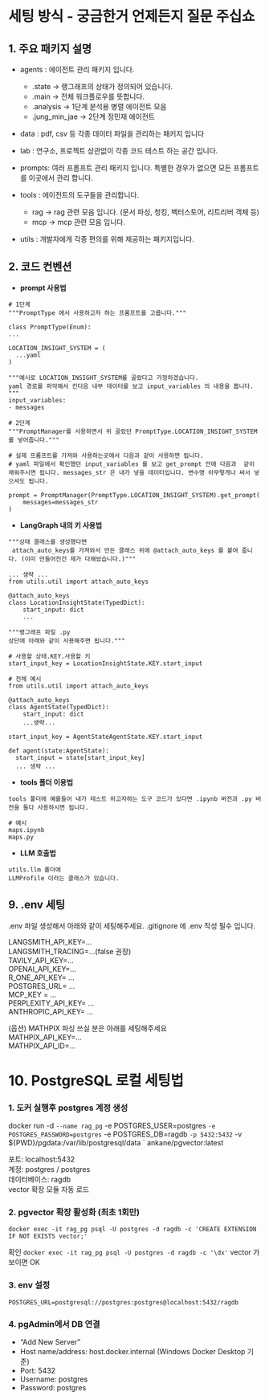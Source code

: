 # 세팅 방식 - 궁금한거 언제든지 질문 주십쇼

## 1. 주요 패키지 설명

- agents : 에이전트 관리 패키지 입니다.
  - .state -> 랭그래프의 상태가 정의되어 있습니다.
  - .main -> 전체 워크플로우를 뜻합니다.
  - .analysis -> 1단계 분석용 병렬 에이전트 모음
  - .jung_min_jae -> 2단계 정민재 에이전트 

- data : pdf, csv 등 각종 데이터 파일을 관리하는 패키지 입니다
- lab : 연구소, 프로젝트 상관없이 각종 코드 테스트 하는 공간 입니다. 
- prompts: 여러 프롬프트 관리 패키지 입니다. 특별한 경우가 없으면 모든 프롬프트를 이곳에서 관리 합니다.
- tools : 에이전트의 도구들을 관리합니다.
  - rag -> rag 관련 모음 입니다. (문서 파싱, 청킹, 벡터스토어, 리트리버 객체 등)
  - mcp -> mcp 관련 모음 입니다. 

- utils : 개발자에게 각종 편의를 위해 제공하는 패키지입니다.

## 2. 코드 컨벤션
- **prompt 사용법**
```
# 1단계
"""PromptType 에서 사용하고자 하는 프롬프트를 고릅니다."""

class PromptType(Enum):
...

LOCATION_INSIGHT_SYSTEM = (
  ...yaml 
)

"""예시로 LOCATION_INSIGHT_SYSTEM를 골랐다고 가정하겠습니다.
yaml 경로를 파악해서 킨다음 내부 데이터를 보고 input_variables 의 내용을 봅니다.
"""
input_variables:
- messages 

```


```
# 2단계
"""PromptManager를 사용하면서 위 골랐던 PromptType.LOCATION_INSIGHT_SYSTEM 를 넣어줍니다."""

# 실제 프롬프트를 가져와 사용하는곳에서 다음과 같이 사용하면 됩니다. 
# yaml 파일에서 확인했던 input_variables 를 보고 get_prompt 안에 다음과  같이 채워주시면 됩니다. messages_str 은 내가 넣을 데이터입니다. 변수명 아무렇게나 써서 넣으셔도 됩니다.

prompt = PromptManager(PromptType.LOCATION_INSIGHT_SYSTEM).get_prompt(
    messages=messages_str
)

```

- **LangGraph 내의 키 사용법**
```
"""상태 클래스를 생성했다면 
 attach_auto_keys를 가져와서 만든 클래스 위에 @attach_auto_keys 를 붙여 줍니다. (이미 만들어진건 제가 다해놨습니다.)"""

... 생략 ...
from utils.util import attach_auto_keys

@attach_auto_keys
class LocationInsightState(TypedDict):
    start_input: dict
    ...
```

```
"""랭그래프 파일 .py 
상단에 아래와 같이 사용해주면 됩니다."""

# 사용할 상태.KEY.사용할 키 
start_input_key = LocationInsightState.KEY.start_input
```

```
# 전체 예시
from utils.util import attach_auto_keys

@attach_auto_keys
class AgentState(TypedDict):
    start_input: dict
    ...생략...

start_input_key = AgentStateAgentState.KEY.start_input

def agent(state:AgentState):
  start_input = state[start_input_key]
  ... 생략 ...
```

- **tools 폴더 이용법**


```tools 폴더에 예를들어 내가 테스트 하고자하는 도구 코드가 있다면 .ipynb 버전과 .py 버전을 둘다 사용하시면 됩니다.```

```
# 예시 
maps.ipynb
maps.py 
```


- **LLM 호출법**
```
utils.llm 폴더에 
LLMProfile 이라는 클래스가 있습니다.

```


## 9. .env 세팅
.env 파일 생성해서 아래와 같이 세팅해주세요. 
.gitignore 에 .env 작성 필수 입니다. 

LANGSMITH_API_KEY=...   
LANGSMITH_TRACING=...(false 권장)   
TAVILY_API_KEY=...   
OPENAI_API_KEY=...   
R_ONE_API_KEY= ...   
POSTGRES_URL= ...   
MCP_KEY = ...   
PERPLEXITY_API_KEY= ...   
ANTHROPIC_API_KEY= ...   

(옵션) MATHPIX 파싱 쓰실 분은 아래를 세팅해주세요    
MATHPIX_API_KEY=...   
MATHPIX_API_ID=...


# 10. PostgreSQL 로컬 세팅법 

### 1. 도커 실행후 postgres 계정 생성   

docker run -d `
  --name rag_pg `
  -e POSTGRES_USER=postgres `
  -e POSTGRES_PASSWORD=postgres `
  -e POSTGRES_DB=ragdb `
  -p 5432:5432 `
  -v ${PWD}/pgdata:/var/lib/postgresql/data `
  ankane/pgvector:latest

포트: localhost:5432  
계정: postgres / postgres  
데이터베이스: ragdb  
vector 확장 모듈 자동 로드


### 2. pgvector 확장 활성화 (최초 1회만)
```docker exec -it rag_pg psql -U postgres -d ragdb -c 'CREATE EXTENSION IF NOT EXISTS vector;'```

확인
```docker exec -it rag_pg psql -U postgres -d ragdb -c '\dx'```
vector 가 보이면 OK 
   

### 3. env 설정 
```POSTGRES_URL=postgresql://postgres:postgres@localhost:5432/ragdb```

### 4. pgAdmin에서 DB 연결
- “Add New Server”
- Host name/address: host.docker.internal
(Windows Docker Desktop 기준)
- Port: 5432
- Username: postgres
- Password: postgres